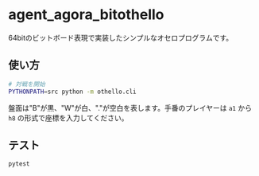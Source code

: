 # agent_agora_bitothello

64bitのビットボード表現で実装したシンプルなオセロプログラムです。

## 使い方

```bash
# 対戦を開始
PYTHONPATH=src python -m othello.cli
```

盤面は"B"が黒、"W"が白、"."が空白を表します。手番のプレイヤーは `a1` から `h8` の形式で座標を入力してください。

## テスト

```bash
pytest
```

